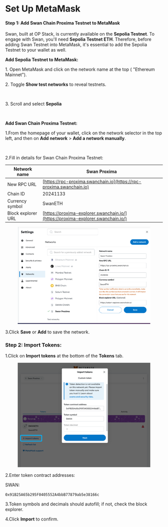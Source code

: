 # Set Up MetaMask

#### Step 1: Add Swan Chain Proxima Testnet to MetaMask <a href="#step-1-add-swan-testnet-to-metamask" id="step-1-add-swan-testnet-to-metamask"></a>

Swan, built at OP Stack, is currently available on the **Sepolia Testnet**. To engage with Swan, you'll need **Sepolia Testnet ETH**. Therefore, before adding Swan Testnet into MetaMask, it's essential to add the Sepolia Testnet to your wallet as well.

**Add Sepolia Testnet to MetaMask:**

1\. Open MetaMask and click on the network name at the top ( "Ethereum Mainnet").

2\. Toggle **Show test networks** to reveal testnets.

<figure><img src="https://docs.swanchain.io/~gitbook/image?url=https%3A%2F%2Flh7-us.googleusercontent.com%2FhF2P1ygiZlql7iv2ZiulhHYas6UPBZan9E5yVeL7iuD3sKHw_C8lFczHwUdc776QECq5ZHT9Ec9aTDzPwcBHCa4wBw_rwqvLB0dA17WohWvdkFD--RxhgEUR6zChGqeHjs0mTloC4OcJQg-hMQvhdD8&#x26;width=768&#x26;dpr=4&#x26;quality=100&#x26;sign=4cbf369d3636cb8114af64e52f18a491084d0dfe797b2bdbd39fa48c38d15c75" alt=""><figcaption></figcaption></figure>

3\. Scroll and select **Sepolia**

<figure><img src="https://docs.swanchain.io/~gitbook/image?url=https%3A%2F%2Flh7-us.googleusercontent.com%2Ff5QI7TAjeSz0hpZXYxVrt1Dkn6xHCyVw8oOcLKi-qVzHQbZffR8H2SNbtwceH_FD_M09aFWEXq2TQdtJIxoUMvit8rHR0yqXYNNj5sq9_rAMjNKUJoMYiuKkw58O9y9RPBA0vI_H9PyS_Figj_wNiUM&#x26;width=768&#x26;dpr=4&#x26;quality=100&#x26;sign=5077d252f471f3cc9f5cbf832bb390a7b3cc2a17a815627a6a168d9c9ff4ac96" alt=""><figcaption></figcaption></figure>

**Add Swan Chain Proxima Testnet:**&#x20;

1.From the homepage of your wallet, click on the network selector in the top left, and then on **Add network** > **Add a network manually**.

<figure><img src="https://docs.swanchain.io/~gitbook/image?url=https%3A%2F%2Flh7-us.googleusercontent.com%2FXe1FiAN7GaQSmXgx3buwgLyIcQFWjk1NnqeXGhj7pMh_jr1jAE27FK1Nu4-6HUc5r45Z8c5nMdJlqzvYghPSA2w7E1NK1dMg3mPC8ClZ-uH1Jt25wCTPBoMd6XPUMKak5RsSc6eHtgeGD3XU0vV8ZzY&#x26;width=768&#x26;dpr=4&#x26;quality=100&#x26;sign=d8a26f94e158b7c04cf937592bda339b73fe709403dc6b8d7c1a9a592ea9475a" alt=""><figcaption></figcaption></figure>

2.Fill in details for Swan Chain Proxima Testnet:

| Network name       | Swan Proxima                                                                     |
| ------------------ | -------------------------------------------------------------------------------- |
| New RPC URL        | [https://rpc-proxima.swanchain.io](https://rpc-proxima.swanchain.io)             |
| Chain ID           | 20241133                                                                         |
| Currency symbol    | SwanETH                                                                          |
| Block explorer URL | [https://proxima-explorer.swanchain.io/](https://proxima-explorer.swanchain.io/) |

<figure><img src="../../../.gitbook/assets/image (1).png" alt=""><figcaption></figcaption></figure>

3.Click **Save** or **Add** to save the network.

### Step 2: Import Tokens: <a href="#step-2-import-tokens" id="step-2-import-tokens"></a>

1.Click on **Import tokens** at the bottom of the **Tokens** tab.

<figure><img src="../../../.gitbook/assets/image (3).png" alt=""><figcaption></figcaption></figure>

2.Enter token contract addresses:

SWAN:

```
0x91B25A65b295F0405552A4bbB77879ab5e38166c
```

3.Token symbols and decimals should autofill; if not, check the block explorer.

4.Click **Import** to confirm.
